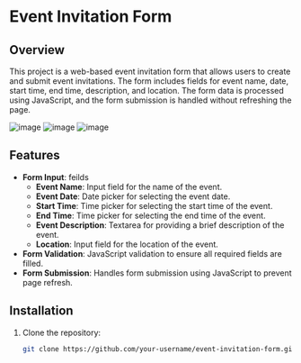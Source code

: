 # Event Invitation Form

## Overview
This project is a web-based event invitation form that allows users to create and submit event invitations. The form includes fields for event name, date, start time, end time, description, and location. 
The form data is processed using JavaScript, and the form submission is handled without refreshing the page.

![image](https://github.com/user-attachments/assets/6883e6b6-2c50-4935-8fd1-cfe5c3919c3c)
![image](https://github.com/user-attachments/assets/199d1206-ae89-40de-bec9-ae88e6228f17)
![image](https://github.com/user-attachments/assets/3e7fee8e-ba9b-4529-be31-a0304b4a9345)


## Features
- **Form Input**: feilds
  - **Event Name**: Input field for the name of the event.
  - **Event Date**: Date picker for selecting the event date.
  - **Start Time**: Time picker for selecting the start time of the event.
  - **End Time**: Time picker for selecting the end time of the event.
  - **Event Description**: Textarea for providing a brief description of the event.
  - **Location**: Input field for the location of the event.
- **Form Validation**: JavaScript validation to ensure all required fields are filled.
- **Form Submission**: Handles form submission using JavaScript to prevent page refresh.

## Installation
1. Clone the repository:
   ```bash
   git clone https://github.com/your-username/event-invitation-form.git
